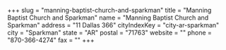 +++
slug = "manning-baptist-church-and-sparkman"
title = "Manning Baptist Church and Sparkman"
name = "Manning Baptist Church and Sparkman"
address = "11 Dallas 366"
cityIndexKey = "city-ar-sparkman"
city = "Sparkman"
state = "AR"
postal = "71763"
website = ""
phone = "870-366-4274"
fax = ""
+++
